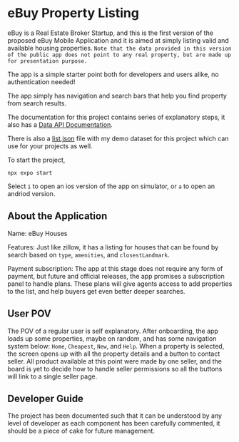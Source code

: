 # eBuy Property Listing
eBuy is a Real Estate Broker Startup, and this is the first version of the proposed eBuy Mobile Application and it is aimed at simply listing valid and available housing properties. `Note that the data provided in this version of the public app does not point to any real property, but are made up for presentation purpose.`

The app is a simple starter point both for developers and users alike, no authentication needed!

The app simply has navigation and search bars that help you find property from search results.

The documentation for this project contains series of explanatory steps, it also has a [Data API Documentation](./assets/data/documentation.md).

There is also a [list.json](./assets/data/list.json) file with my demo dataset for this project which can use for your projects as well.


To start the project,
```
npx expo start
```

Select `i` to open an ios version of the app on simulator, or `a` to open an andriod version.

## About the Application 
Name: eBuy Houses

Features: Just like zillow, it has a listing for houses that can be found by search based on `type`, `amenities`, and `closestLandmark`.

Payment subscription:
The app at this stage does not require any form of payment, but future and official releases, the app promises a subscription panel to handle plans. These plans will give agents access to add properties to the list, and help buyers get even better deeper searches.

## User POV
The POV of a regular user is self explanatory. After onboarding, the app loads up some properties, maybe on random, and has some navigation system below: `Home`, `Cheapest`, `New`, and `Help`.
When a property is selected, the screen opens up with all the property details and a button to contact seller. All product available at this point were made by one seller, and the board is yet to decide how to handle seller permissions so all the buttons will link to a single seller page.

## Developer Guide
The project has been documented such that it can be understood by any level of developer as each component has been carefully commented, it should be a piece of cake for future management.

